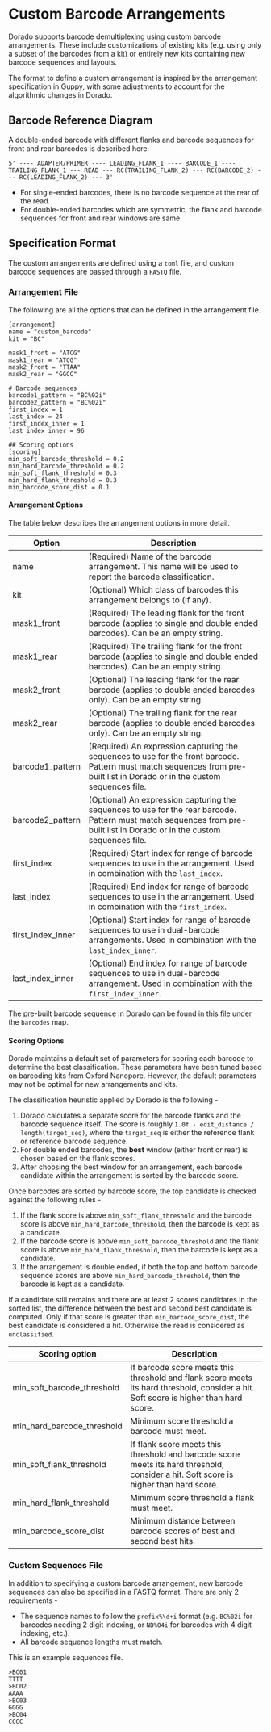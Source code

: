 # Custom Barcode Arrangements

Dorado supports barcode demultiplexing using custom barcode arrangements. These include customizations of existing kits (e.g. using only a subset of the barcodes from a kit) or entirely new kits containing new barcode sequences and layouts.

The format to define a custom arrangement is inspired by the arrangement specification in Guppy, with some adjustments to account for the algorithmic changes in Dorado.

## Barcode Reference Diagram

A double-ended barcode with different flanks and barcode sequences for front and rear barcodes is described here.

```
5' ---- ADAPTER/PRIMER ---- LEADING_FLANK_1 ---- BARCODE_1 ---- TRAILING_FLANK_1 --- READ --- RC(TRAILING_FLANK_2) --- RC(BARCODE_2) --- RC(LEADING_FLANK_2) --- 3'
```

* For single-ended barcodes, there is no barcode sequence at the rear of the read.
* For double-ended barcodes which are symmetric, the flank and barcode sequences for front and rear windows are same.

## Specification Format

The custom arrangements are defined using a `toml` file, and custom barcode sequences are passed through a `FASTQ` file.

### Arrangement File

The following are all the options that can be defined in the arrangement file.

```
[arrangement]
name = "custom_barcode"
kit = "BC"

mask1_front = "ATCG"
mask1_rear = "ATCG"
mask2_front = "TTAA"
mask2_rear = "GGCC"

# Barcode sequences
barcode1_pattern = "BC%02i"
barcode2_pattern = "BC%02i"
first_index = 1
last_index = 24
first_index_inner = 1
last_index_inner = 96

## Scoring options
[scoring]
min_soft_barcode_threshold = 0.2
min_hard_barcode_threshold = 0.2
min_soft_flank_threshold = 0.3
min_hard_flank_threshold = 0.3
min_barcode_score_dist = 0.1
```

#### Arrangement Options

The table below describes the arrangement options in more detail.

| Option | Description |
| -- | -- |
| name | (Required) Name of the barcode arrangement. This name will be used to report the barcode classification. |
| kit | (Optional) Which class of barcodes this arrangement belongs to (if any). |
| mask1_front | (Required) The leading flank for the front barcode (applies to single and double ended barcodes). Can be an empty string. |
| mask1_rear | (Required) The trailing flank for the front barcode (applies to single and double ended barcodes). Can be an empty string. |
| mask2_front | (Optional) The leading flank for the rear barcode (applies to double ended barcodes only). Can be an empty string. |
| mask2_rear | (Optional) The trailing flank for the rear barcode (applies to double ended barcodes only). Can be an empty string. |
| barcode1_pattern | (Required) An expression capturing the sequences to use for the front barcode. Pattern must match sequences from pre-built list in Dorado or in the custom sequences file. |
| barcode2_pattern | (Optional) An expression capturing the sequences to use for the rear barcode. Pattern must match sequences from pre-built list in Dorado or in the custom sequences file. |
| first_index | (Required) Start index for range of barcode sequences to use in the arrangement. Used in combination with the `last_index`. |
| last_index | (Required) End index for range of barcode sequences to use in the arrangement. Used in combination with the `first_index`. |
| first_index_inner | (Optional) Start index for range of barcode sequences to use in dual-barcode arrangements. Used in combination with the `last_index_inner`. |
| last_index_inner | (Optional) End index for range of barcode sequences to use in dual-barcode arrangement. Used in combination with the `first_index_inner`. |

The pre-built barcode sequence in Dorado can be found in this [file](../dorado/utils/barcode_kits.cpp) under the `barcodes` map.

#### Scoring Options

Dorado maintains a default set of parameters for scoring each barcode to determine the best classification. These parameters have been tuned based on barcoding kits from Oxford Nanopore. However, the default parameters may not be optimal for new arrangements and kits.

The classification heuristic applied by Dorado is the following -
1. Dorado calculates a separate score for the barcode flanks and the barcode sequence itself. The score is roughly `1.0f - edit_distance / length(target_seq)`, where the `target_seq` is either the reference flank or reference barcode sequence.
2. For double ended barcodes, the __best__ window (either front or rear) is chosen based on the flank scores.
3. After choosing the best window for an arrangement, each barcode candidate within the arrangement is sorted by the barcode score.

Once barcodes are sorted by barcode score, the top candidate is checked against the following rules -
1. If the flank score is above `min_soft_flank_threshold` and the barcode score is above `min_hard_barcode_threshold`, then the barcode is kept as a candidate.
2. If the barcode score is above `min_soft_barcode_threshold` and the flank score is above `min_hard_flank_threshold`, then the barcode is kept as a candidate.
3. If the arrangement is double ended, if both the top and bottom barcode sequence scores are above `min_hard_barcode_threshold`, then the barcode is kept as a candidate.

If a candidate still remains and there are at least 2 scores candidates in the sorted list, the difference between the best and second best candidate is computed. Only
if that score is greater than `min_barcode_score_dist`, the best candidate is considered a hit. Otherwise the read is considered as `unclassified`.

| Scoring option | Description |
| -- | -- |
| min_soft_barcode_threshold | If barcode score meets this threshold and flank score meets its hard threshold, consider a hit. Soft score is higher than hard score. |
| min_hard_barcode_threshold | Minimum score threshold a barcode must meet. |
| min_soft_flank_threshold | If flank score meets this threshold and barcode score meets its hard threshold, consider a hit. Soft score is higher than hard score. |
| min_hard_flank_threshold | Minimum score threshold a flank must meet. |
| min_barcode_score_dist | Minimum distance between barcode scores of best and second best hits. |

### Custom Sequences File 

In addition to specifying a custom barcode arrangement, new barcode sequences can also be specified in a FASTQ format. There are only 2 requirements -
* The sequence names to follow the `prefix%\d+i` format (e.g. `BC%02i` for barcodes needing 2 digit indexing, or `NB%04i` for barcodes with 4 digit indexing, etc.).
* All barcode sequence lengths must match.

This is an example sequences file.

```
>BC01
TTTT
>BC02
AAAA
>BC03
GGGG
>BC04
CCCC
```
